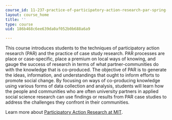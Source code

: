 ```yaml
---
course_id: 11-237-practice-of-participatory-action-research-par-spring-2016
layout: course_home
title: ''
type: course
uid: 186b468c6ee639da0af052b0b688a6a9

---
```

This course introduces students to the techniques of participatory action research (PAR) and the practice of case study research. PAR processes are place or case-specific, place a premium on local ways of knowing, and gauge the success of research in terms of what partner-communities do with the knowledge that is co-produced. The objective of PAR is to generate the ideas, information, and understandings that ought to inform efforts to promote social change. By focusing on ways of co-producing knowledge using various forms of data collection and analysis, students will learn how the people and communities who are often university partners in applied social science research can use findings or results from PAR case studies to address the challenges they confront in their communities.

Learn more about [Participatory Action Research at MIT](https://actionresearch.mit.edu/).
